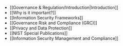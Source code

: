 - [[Governance & Regulation/Introduction|Introduction]]
- [[Why is it important?]]
- [[Information Security Frameworks]]
- [[Governance Risk and Compliance (GRC)]]
- [[Privacy and Data Protection]]
- [[NIST Special Publications]]
- [[Information Security Management and Compliance]]

